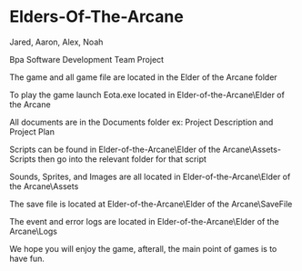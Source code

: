 # Elders-Of-The-Arcane
Jared, Aaron, Alex, Noah

Bpa Software Development Team Project

The game and all game file are located in the Elder of the Arcane folder

To play the game launch Eota.exe located in Elder-of-the-Arcane\Elder of the Arcane

All documents are in the Documents folder ex: Project Description and Project Plan

Scripts can be found in Elder-of-the-Arcane\Elder of the Arcane\Assets\-Scripts then go into the relevant folder for that script

Sounds, Sprites, and Images are all located in Elder-of-the-Arcane\Elder of the Arcane\Assets

The save file is located at Elder-of-the-Arcane\Elder of the Arcane\SaveFile

The event and error logs are located in Elder-of-the-Arcane\Elder of the Arcane\Logs

We hope you will enjoy the game, afterall, the main point of games is to have fun.